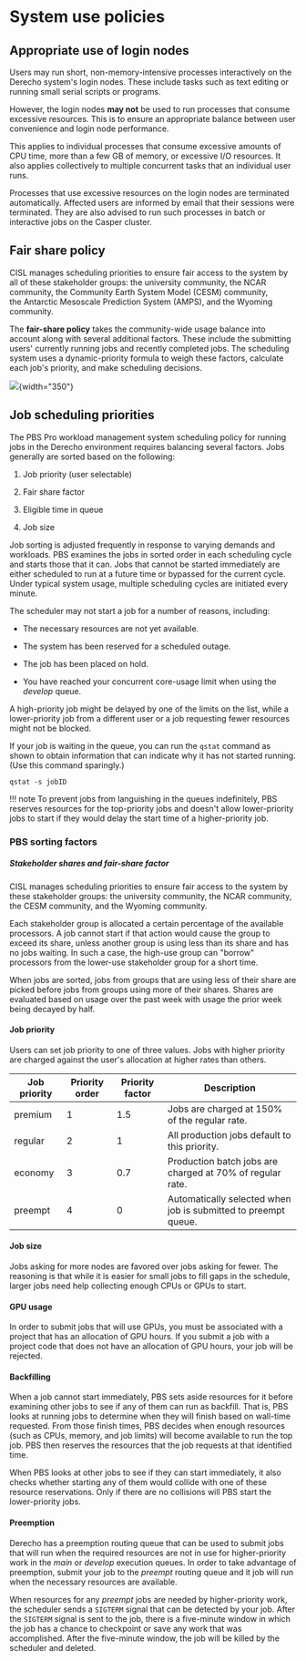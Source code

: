 # System use policies

## Appropriate use of login nodes
Users may run short, non-memory-intensive processes interactively on the
Derecho system's login nodes. These include tasks such as text editing
or running small serial scripts or programs.

However, the login nodes **may not** be used to run processes that
consume excessive resources. This is to ensure an appropriate balance
between user convenience and login node performance.

This applies to individual processes that consume excessive amounts of
CPU time, more than a few GB of memory, or excessive I/O resources. It
also applies collectively to multiple concurrent tasks that an
individual user runs.

Processes that use excessive resources on the login nodes are terminated
automatically. Affected users are informed by email that their sessions
were terminated. They are also advised to run such processes in batch or
interactive jobs on the Casper cluster.

## Fair share policy

CISL manages scheduling priorities to ensure fair access to the system
by all of these stakeholder groups: the university community, the NCAR
community, the Community Earth System Model (CESM) community,
the Antarctic Mesoscale Prediction System (AMPS), and the Wyoming
community.

The **fair-share policy** takes the community-wide usage balance into
account along with several additional factors. These include the
submitting users' currently running jobs and recently completed jobs.
The scheduling system uses a dynamic-priority formula to weigh these
factors, calculate each job's priority, and make scheduling decisions.

![](derecho-use-policies/media/image1.png){width="350"}

## Job scheduling priorities

The PBS Pro workload management system scheduling policy for running
jobs in the Derecho environment requires balancing several factors. Jobs
generally are sorted based on the following:

1.  Job priority (user selectable)

2.  Fair share factor

3.  Eligible time in queue

4.  Job size

Job sorting is adjusted frequently in response to varying demands and
workloads. PBS examines the jobs in sorted order in each scheduling
cycle and starts those that it can. Jobs that cannot be started
immediately are either scheduled to run at a future time or bypassed for
the current cycle. Under typical system usage, multiple scheduling
cycles are initiated every minute.

The scheduler may not start a job for a number of reasons, including:

- The necessary resources are not yet available.

- The system has been reserved for a scheduled outage.

- The job has been placed on hold.

- You have reached your concurrent core-usage limit when using the
  *develop* queue.

A high-priority job might be delayed by one of the limits on the list,
while a lower-priority job from a different user or a job requesting
fewer resources might not be blocked.

If your job is waiting in the queue, you can run the `qstat` command
as shown to obtain information that can indicate why it has not started
running. (Use this command sparingly.)
```pre
qstat -s jobID
```
!!! note
    To prevent jobs from languishing in the queues indefinitely,
    PBS reserves resources for the top-priority jobs and doesn't allow
    lower-priority jobs to start if they would delay the start time of a
    higher-priority job.

### PBS sorting factors

##### Stakeholder shares and fair-share factor

CISL manages scheduling priorities to ensure fair access to the system
by these stakeholder groups: the university community, the NCAR
community, the CESM community, and the Wyoming community.

Each stakeholder group is allocated a certain percentage of the
available processors. A job cannot start if that action would cause the
group to exceed its share, unless another group is using less than its
share and has no jobs waiting. In such a case, the high-use group can
"borrow" processors from the lower-use stakeholder group for a short
time.

When jobs are sorted, jobs from groups that are using less of their
share are picked before jobs from groups using more of their shares.
Shares are evaluated based on usage over the past week with usage the
prior week being decayed by half.

#### Job priority

Users can set job priority to one of three values. Jobs with higher
priority are charged against the user's allocation at higher rates than
others.

| **Job priority** | **Priority order** | **Priority factor** | **Description**                                                |
|------------------|--------------------|---------------------|----------------------------------------------------------------|
| premium          | 1                  | 1.5                 | Jobs are charged at 150% of the regular rate.                  |
| regular          | 2                  | 1                   | All production jobs default to this priority.                  |
| economy          | 3                  | 0.7                 | Production batch jobs are charged at 70% of regular rate.      |
| preempt          | 4                  | 0                   | Automatically selected when job is submitted to preempt queue. |

#### Job size

Jobs asking for more nodes are favored over jobs asking for fewer. The
reasoning is that while it is easier for small jobs to fill gaps in the
schedule, larger jobs need help collecting enough CPUs or GPUs to start.

#### GPU usage

In order to submit jobs that will use GPUs, you must be associated with
a project that has an allocation of GPU hours. If you submit a job with
a project code that does not have an allocation of GPU hours, your job
will be rejected.

#### Backfilling

When a job cannot start immediately, PBS sets aside resources for it
before examining other jobs to see if any of them can run as backfill.
That is, PBS looks at running jobs to determine when they will finish
based on wall-time requested. From those finish times, PBS decides when
enough resources (such as CPUs, memory, and job limits) will become
available to run the top job. PBS then reserves the resources that the
job requests at that identified time.

When PBS looks at other jobs to see if they can start immediately, it
also checks whether starting any of them would collide with one of these
resource reservations. Only if there are no collisions will PBS start
the lower-priority jobs.

#### Preemption

Derecho has a preemption routing queue that can be used to submit jobs
that will run when the required resources are not in use for
higher-priority work in the *main* or *develop* execution queues. In
order to take advantage of preemption, submit your job to the *preempt*
routing queue and it job will run when the necessary resources are
available.

When resources for any *preempt* jobs are needed by higher-priority
work, the scheduler sends a `SIGTERM` signal that can be detected by your
job. After the `SIGTERM` signal is sent to the job, there is a five-minute
window in which the job has a chance to checkpoint or save any work that
was accomplished. After the five-minute window, the job will be killed
by the scheduler and deleted.
